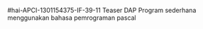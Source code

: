 #hai-APCI-1301154375-IF-39-11
       Teaser DAP
            Program sederhana menggunakan bahasa pemrograman pascal
